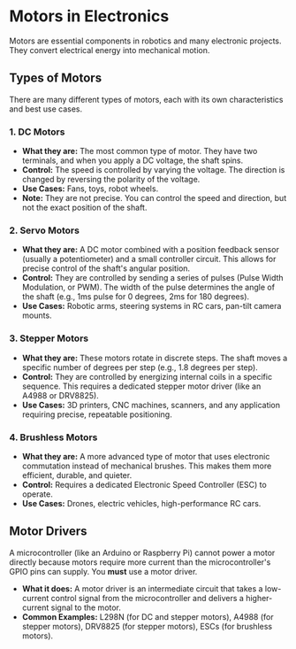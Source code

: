 
# Motors in Electronics

Motors are essential components in robotics and many electronic projects. They convert electrical energy into mechanical motion.

## Types of Motors

There are many different types of motors, each with its own characteristics and best use cases.

### 1. DC Motors

- **What they are:** The most common type of motor. They have two terminals, and when you apply a DC voltage, the shaft spins.
- **Control:** The speed is controlled by varying the voltage. The direction is changed by reversing the polarity of the voltage.
- **Use Cases:** Fans, toys, robot wheels.
- **Note:** They are not precise. You can control the speed and direction, but not the exact position of the shaft.

### 2. Servo Motors

- **What they are:** A DC motor combined with a position feedback sensor (usually a potentiometer) and a small controller circuit. This allows for precise control of the shaft's angular position.
- **Control:** They are controlled by sending a series of pulses (Pulse Width Modulation, or PWM). The width of the pulse determines the angle of the shaft (e.g., 1ms pulse for 0 degrees, 2ms for 180 degrees).
- **Use Cases:** Robotic arms, steering systems in RC cars, pan-tilt camera mounts.

### 3. Stepper Motors

- **What they are:** These motors rotate in discrete steps. The shaft moves a specific number of degrees per step (e.g., 1.8 degrees per step).
- **Control:** They are controlled by energizing internal coils in a specific sequence. This requires a dedicated stepper motor driver (like an A4988 or DRV8825).
- **Use Cases:** 3D printers, CNC machines, scanners, and any application requiring precise, repeatable positioning.

### 4. Brushless Motors

- **What they are:** A more advanced type of motor that uses electronic commutation instead of mechanical brushes. This makes them more efficient, durable, and quieter.
- **Control:** Requires a dedicated Electronic Speed Controller (ESC) to operate.
- **Use Cases:** Drones, electric vehicles, high-performance RC cars.

## Motor Drivers

A microcontroller (like an Arduino or Raspberry Pi) cannot power a motor directly because motors require more current than the microcontroller's GPIO pins can supply. You **must** use a motor driver.

- **What it does:** A motor driver is an intermediate circuit that takes a low-current control signal from the microcontroller and delivers a higher-current signal to the motor.
- **Common Examples:** L298N (for DC and stepper motors), A4988 (for stepper motors), DRV8825 (for stepper motors), ESCs (for brushless motors).
